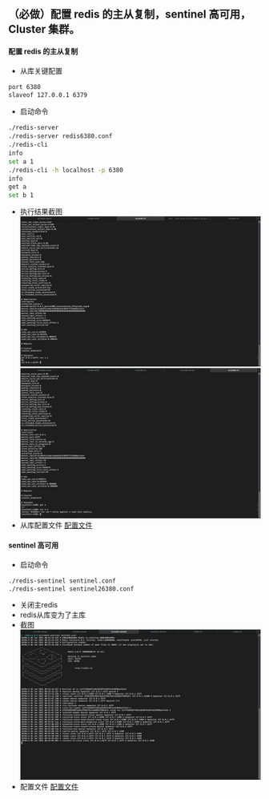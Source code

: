 ## （必做）配置 redis 的主从复制，sentinel 高可用，Cluster 集群。
#### 配置 redis 的主从复制
- 从库关键配置
```bash
port 6380
slaveof 127.0.0.1 6379
```
- 启动命令
```bash
./redis-server
./redis-server redis6380.conf
./redis-cli
info
set a 1
./redis-cli -h localhost -p 6380
info
get a
set b 1
```
- 执行结果截图  
![image](https://github.com/gaoliang-dl/JAVA-000/blob/main/Week_12/截屏2021-01-02%20下午11.43.47.png)   
![image](https://github.com/gaoliang-dl/JAVA-000/blob/main/Week_12/截屏2021-01-02%20下午11.44.07.png)   
- 从库配置文件
[配置文件](https://github.com/gaoliang-dl/JAVA-000/blob/main/Week_12/redis6380.conf)  
#### sentinel 高可用
- 启动命令
```
./redis-sentinel sentinel.conf
./redis-sentinel sentinel26380.conf
```
- 关闭主redis  
- redis从库变为了主库
- 截图  
![image](https://github.com/gaoliang-dl/JAVA-000/blob/main/Week_12/截屏2021-01-03%20上午12.44.34.png)   
- 配置文件 
[配置文件](https://github.com/gaoliang-dl/JAVA-000/blob/main/Week_12/sentinel26380.conf)  

